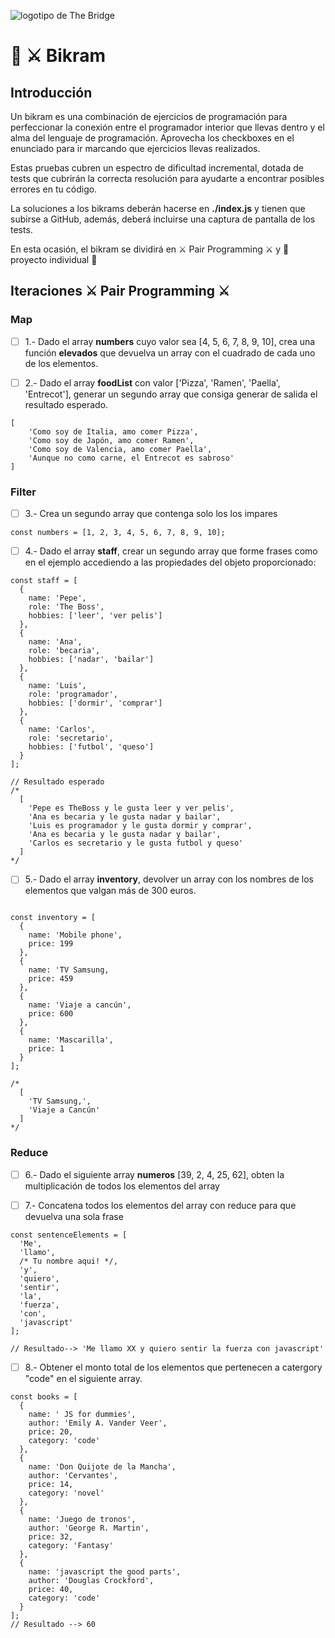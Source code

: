 ![logotipo de The Bridge](https://user-images.githubusercontent.com/27650532/77754601-e8365180-702b-11ea-8bed-5bc14a43f869.png  "logotipo de The Bridge")

# :european_castle: :crossed_swords: Bikram #

## Introducción ##
Un bikram es una combinación de ejercicios de programación para perfeccionar la conexión entre el programador interior que llevas dentro y el alma del lenguaje de programación. Aprovecha los checkboxes en el enunciado para ir marcando que ejercicios llevas realizados.

Estas pruebas cubren un espectro de dificultad incremental, dotada de tests que cubrirán la correcta resolución para ayudarte a encontrar posibles errores en tu código.

La soluciones a los bikrams deberán hacerse en **./index.js** y tienen que subirse a GitHub, además, deberá incluirse una captura de pantalla de los tests.

En esta ocasión, el bikram se dividirá en :crossed_swords: Pair Programming :crossed_swords: y :european_castle: proyecto individual :european_castle:

## Iteraciones :crossed_swords: Pair Programming :crossed_swords: ##

### Map ###

- [ ] 1.- Dado el array **numbers** cuyo valor sea [4, 5, 6, 7, 8, 9, 10], crea una función **elevados** que devuelva un array con el cuadrado de cada uno de los elementos.

- [ ] 2.- Dado el array **foodList** con valor ['Pizza', 'Ramen', 'Paella', 'Entrecot'], generar un segundo array que consiga generar de salida el resultado esperado.
```
[
    'Como soy de Italia, amo comer Pizza',
    'Como soy de Japón, amo comer Ramen',
    'Como soy de Valencia, amo comer Paella',
    'Aunque no como carne, el Entrecot es sabroso'
]
```

### Filter ###

- [ ] 3.- Crea un segundo array que contenga solo los los impares 

```
const numbers = [1, 2, 3, 4, 5, 6, 7, 8, 9, 10];
```

- [ ] 4.- Dado el  array **staff**, crear un segundo array que forme frases como en el ejemplo accediendo a las propiedades del objeto proporcionado:
```
const staff = [
  {
    name: 'Pepe',
    role: 'The Boss',
    hobbies: ['leer', 'ver pelis']
  },
  {
    name: 'Ana',
    role: 'becaria',
    hobbies: ['nadar', 'bailar']
  },
  {
    name: 'Luis',
    role: 'programador',
    hobbies: ['dormir', 'comprar']
  },
  {
    name: 'Carlos',
    role: 'secretario',
    hobbies: ['futbol', 'queso']
  }
];

// Resultado esperado
/*
  [
    'Pepe es TheBoss y le gusta leer y ver pelis',
    'Ana es becaria y le gusta nadar y bailar',
    'Luis es programador y le gusta dormir y comprar',
    'Ana es becaria y le gusta nadar y bailar',
    'Carlos es secretario y le gusta futbol y queso'
  ]
*/
```


- [ ] 5.- Dado el array **inventory**, devolver un array con los nombres de los elementos que valgan más de 300 euros.

```

const inventory = [
  {
    name: 'Mobile phone',
    price: 199
  },
  {
    name: 'TV Samsung,
    price: 459
  },
  {
    name: 'Viaje a cancún',
    price: 600
  },
  {
    name: 'Mascarilla',
    price: 1
  }
];

/*
  [
    'TV Samsung,',
    'Viaje a Cancún'
  ]
*/
```

### Reduce ###

- [ ] 6.- Dado el siguiente array **numeros** [39, 2, 4, 25, 62], obten la multiplicación de todos los elementos del array

- [ ] 7.- Concatena todos los elementos del array con reduce para que devuelva una sola frase
```
const sentenceElements = [
  'Me',
  'llamo',
  /* Tu nombre aqui! */,
  'y',
  'quiero',
  'sentir',
  'la',
  'fuerza',
  'con',
  'javascript'
];

// Resultado--> 'Me llamo XX y quiero sentir la fuerza con javascript'

```

- [ ] 8.- Obtener el monto total de los elementos que pertenecen a catergory "code" en el siguiente array.
```
const books = [
  {
    name: ' JS for dummies',
    author: 'Emily A. Vander Veer',
    price: 20,
    category: 'code'
  },
  {
    name: 'Don Quijote de la Mancha',
    author: 'Cervantes',
    price: 14,
    category: 'novel'
  },
  {
    name: 'Juego de tronos',
    author: 'George R. Martin',
    price: 32,
    category: 'Fantasy'
  },
  {
    name: 'javascript the good parts',
    author: 'Douglas Crockford',
    price: 40,
    category: 'code'
  }
];
// Resultado --> 60

```

